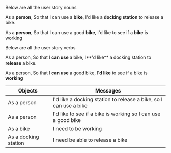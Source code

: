 Below are all the user story nouns

As a **person**,
So that I can use a **bike**,
I'd like a **docking station** to release a bike.

As a **person**,
So that I can use a good **bike**,
I'd like to see if a **bike** is working

Below are all the user story verbs

As a person,
So that I **can use** a bike,
I**'d like** a docking station to **release** a bike.

As a person,
So that I **can use** a good bike,
I'**d like** to see if a bike is **working**

Objects|Messages
-------|--------
As a person | I'd like a docking station to release a bike, so I can use a bike
As a person | I'd like to see if a bike is working so I can use a good bike
As a bike | I need to be working
As a docking station | I need be able to release a bike

